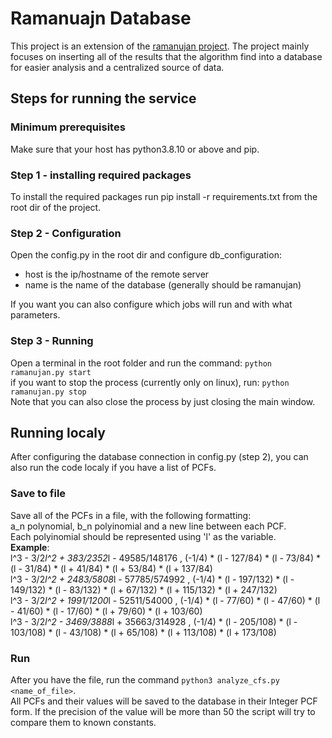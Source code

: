 # Ramanuajn Database
This project is an extension of the [ramanujan project](https://github.com/ShaharGottlieb/MasseyRamanujan).
The project mainly focuses on inserting all of the results that the algorithm find into a database for easier analysis and a centralized source of data.

## Steps for running the service

### Minimum prerequisites
Make sure that your host has python3.8.10 or above and pip.

### Step 1 - installing required packages
To install the required packages run pip install -r requirements.txt from the root dir of the project.

### Step 2 - Configuration
Open the config.py in the root dir and configure db_configuration:
- host is the ip/hostname of the remote server
- name is the name of the database (generally should be ramanujan)

If you want you can also configure which jobs will run and with what parameters.

### Step 3 - Running
Open a terminal in the root folder and run the command:
`python ramanujan.py start`  
if you want to stop the process (currently only on linux), run:
`python ramanujan.py stop`  
Note that you can also close the process by just closing the main window.

## Running localy
After configuring the database connection in config.py (step 2), you can also run the code localy if you have a list of PCFs.  
### Save to file
Save all of the PCFs in a file, with the following formatting:  
a_n polynomial, b_n polyinomial and a new line between each PCF.  
Each polyinomial should be represented using 'l' as the variable.  
**Example**:  
l^3 - 3/2*l^2 + 383/2352*l - 49585/148176 , (-1/4) * (l - 127/84) * (l - 73/84) * (l - 31/84) * (l + 41/84) * (l + 53/84) * (l + 137/84)  
l^3 - 3/2*l^2 + 2483/5808*l - 57785/574992 , (-1/4) * (l - 197/132) * (l - 149/132) * (l - 83/132) * (l + 67/132) * (l + 115/132) * (l + 247/132)  
l^3 - 3/2*l^2 + 1991/1200*l - 52511/54000 , (-1/4) * (l - 77/60) * (l - 47/60) * (l - 41/60) * (l - 17/60) * (l + 79/60) * (l + 103/60)  
l^3 - 3/2*l^2 - 3469/3888*l + 35663/314928 , (-1/4) * (l - 205/108) * (l - 103/108) * (l - 43/108) * (l + 65/108) * (l + 113/108) * (l + 173/108)  

### Run
After you have the file, run the command `python3 analyze_cfs.py <name_of_file>`.  
All PCFs and their values will be saved to the database in their Integer PCF form. If the precision of the value will be more than 50 the script will try to compare them to known constants.
